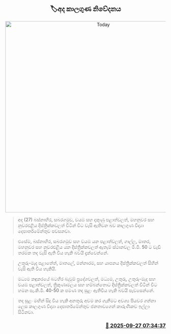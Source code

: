 <p align='center'><b><h2 align='center' title='Today's weather forecast'>🏷අද කාලගුණ නිවේදනය</h2></b></p>
<p align='center'><img src='https://helakuru.sgp1.cdn.digitaloceanspaces.com/esana/images/lib/weather-thumb-new-1[1].jpg' width='600' alt='Today's weather forecast'></p>

> අද (27) බස්නාහිර, සබරගමුව, වයඹ සහ දකුණු පළාත්වලත්, මහනුවර සහ නුවරඑළිය දිස්ත්‍රික්කවලත් විටින් විට වැසි ඇතිවන බව කාලගුණ විද්‍යා දෙපාර්තමේන්තුව පවසනවා.

> එසේම, බස්නාහිර, සබරගමුව සහ වයඹ යන පළාත්වලත්, ගාල්ල, මාතර, මහනුවර සහ නුවරඑළිය යන දිස්ත්‍රික්කවලත් ඇතැම් ස්ථානවල මි.මී. 50 ට වැඩි තරමක තද වැසි ඇති විය හැකි බවයි දැක්වෙන්නේ.

> උතුරු-මැද පළාතේත්, මාතලේ, මන්නාරම, සහ යාපනය දිස්ත්‍රික්කවලත් සිහින් වැසි ඇති විය හැකියි.

> මධ්‍යම කඳුකරයේ බටහිර බැවුම් ප්‍රදේශවලත්, මධ්‍යම, උතුරු, උතුරු-මැද සහ වයඹ පළාත්වලත්, ත්‍රිකුණාමලය සහ හම්බන්තොට දිස්ත්‍රික්කවලත් විටින් විට හමන පැ.කි.මී. 40-50 ක පමණ තද සුළං ඇතිවිය හැකි බවයි පැවසෙන්නේ.

> තද සුළං මඟින් සිදු විය හැකි අනතුරු අවම කර ගැනීමට අවශ්‍ය පියවර ගන්නා ලෙස කාලගුණ විද්‍යා දෙපාර්තමේන්තුව ජනතාවගෙන් කාරුණිකව ඉල්ලා සිටිනවා.



<h3 align='right'><a href='https://www.helakuru.lk/esana/p/114025/'>📅 2025-09-27 07:34:37</a></h3>
